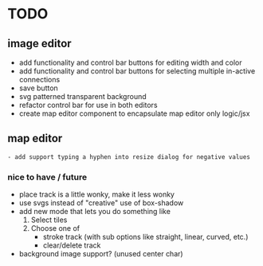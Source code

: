 # TODO

## image editor

- add functionality and control bar buttons for editing width and color
- add functionality and control bar buttons for selecting multiple in-active connections
- save button
- svg patterned transparent background
- refactor control bar for use in both editors
- create map editor component to encapsulate map editor only logic/jsx

## map editor

    - add support typing a hyphen into resize dialog for negative values

### nice to have / future
- place track is a little wonky, make it less wonky
- use svgs instead of "creative" use of box-shadow
- add new mode that lets you do something like
    1. Select tiles
    2. Choose one of 
        - stroke track (with sub options like straight, linear, curved, etc.)
        - clear/delete track
- background image support? (unused center char)